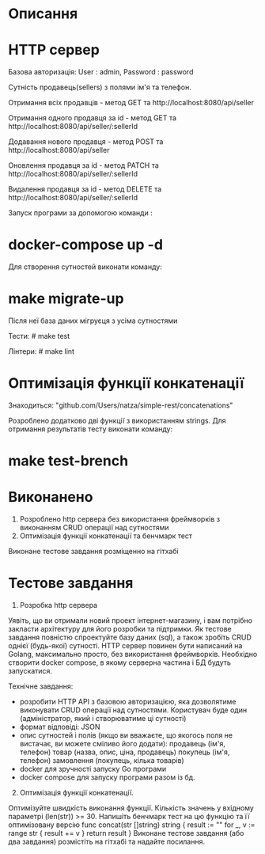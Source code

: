 # Описання
# HTTP сервер

Базова авторизація: User : admin, Password : password

Сутність продавець(sellers) з полями ім'я та телефон.
 
Отримання всіх продавців - метод GET та http://localhost:8080/api/seller
 
Отримання одного продавця за id - метод GET та http://localhost:8080/api/seller/:sellerId
 
Додавання нового продавця - метод POST та http://localhost:8080/api/seller
 
Оновлення продавця за id - метод PATCH та http://localhost:8080/api/seller/:sellerId
 
Видалення продавця за id - метод DELETE та http://localhost:8080/api/seller/:sellerId

Запуск програми за допомогою команди :
 
# docker-compose up -d 
 
Для створення сутностей виконати команду:
 
# make migrate-up
 
Після неї база даних мігруєця з усіма сутностями

Тести: # make test

Лінтери: # make lint

# Оптимізація функції конкатенації

Знаходиться: "github.com/Users/natza/simple-rest/concatenations"

Розроблено додатково дві функції з використанням strings. Для отримання результатів тесту виконати команду:

# make test-brench

# Виконанено
1. Розроблено http сервера без використання фреймворків з виконанням CRUD операції над сутностями 
2. Оптимізація функції конкатенації та бенчмарк тест

Виконане тестове завдання розміщенно на гітхабі

# Тестове завдання

1. Розробка http сервера

Уявіть, що ви отримали новий проект інтернет-магазину, і вам потрібно закласти архітектуру для його розробки та підтримки. Як тестове завдання повністю спроектуйте базу даних (sql), а також зробіть CRUD однієї (будь-якої) сутності. 
HTTP сервер повинен бути написаний на Golang, максимально просто, без використання фреймворків. 
Необхідно створити docker compose, в якому серверна частина і БД будуть запускатися. 

Технічне завдання:
- розробити HTTP API з базовою авторизацією, яка дозволятиме виконувати CRUD операції над сутностями. Користувач буде один (адміністратор,
який і створюватиме ці сутності)
- формат відповіді: JSON
- опис сутностей і полів (якщо ви вважаєте, що якогось поля не вистачає, ви можете сміливо його додати):
   продавець (ім'я, телефон)
   товар (назва, опис, ціна, продавець)
   покупець (ім'я, телефон)
   замовлення (покупець, кілька товарів)
- docker для зручності запуску Go програми
- docker compose для запуску програми разом із бд.

2. Оптимізація функції конкатенації.

Оптимізуйте швидкість виконання функції. Кількість значень у вхідному параметрі (len(str)) >= 30.
Напишіть бенчмарк тест на цю функцію та її оптимізовану версію
func concat(str []string) string  {
    result := ""
    for _, v := range str {
        result += v
    }
    return result
}
Виконане тестове завдання (або два завдання) розмістіть на гітхабі та надайте посилання. 
